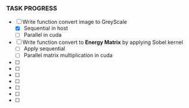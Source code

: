 ### TASK PROGRESS

- [ ] Write function convert image to GreyScale
    - [x] Sequential in host
    - [ ] Parallel in cuda
- [ ] Write function convert to **Energy Matrix** by applying Sobel kernel
    - [ ] Apply sequential
    - [ ] Parallel matrix multiplication in cuda
- [ ] 
- [ ] 
- [ ] 
- [ ] 
- [ ] 
- [ ] 
- [ ] 